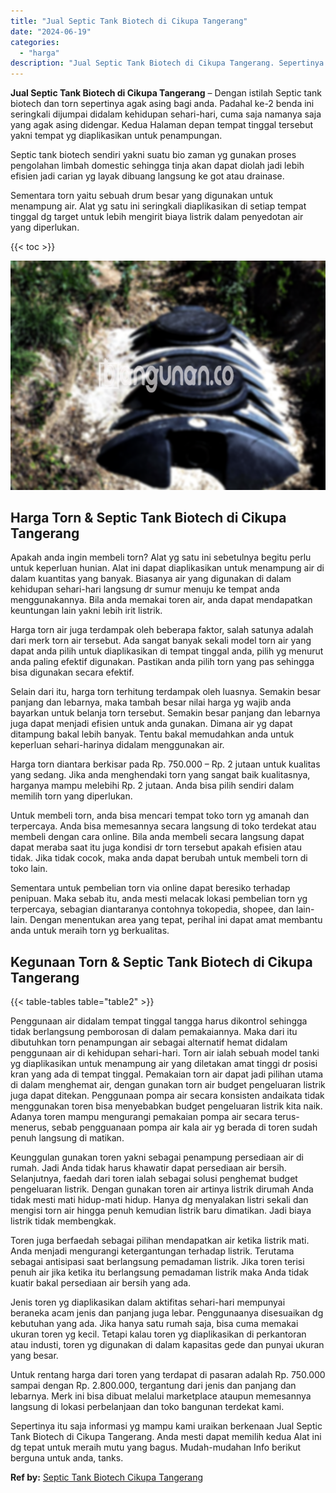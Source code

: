 ```yaml
---
title: "Jual Septic Tank Biotech di Cikupa Tangerang"
date: "2024-06-19"
categories: 
  - "harga"
description: "Jual Septic Tank Biotech di Cikupa Tangerang. Sepertinya itu saja informasi yg mampu kami uraikan berkenaan Jual Septic Tank Biotech di Cikupa Tangerang. And..."
---
```


**Jual Septic Tank Biotech di Cikupa Tangerang** – Dengan istilah Septic tank biotech dan torn sepertinya agak asing bagi anda. Padahal ke-2 benda ini seringkali dijumpai didalam kehidupan sehari-hari, cuma saja namanya saja yang agak asing didengar. Kedua Halaman depan tempat tinggal tersebut yakni tempat yg diaplikasikan untuk penampungan.

Septic tank biotech sendiri yakni suatu bio zaman yg gunakan proses pengolahan limbah domestic sehingga tinja akan dapat diolah jadi lebih efisien jadi carian yg layak dibuang langsung ke got atau drainase.

Sementara torn yaitu sebuah drum besar yang digunakan untuk menampung air. Alat yg satu ini seringkali diaplikasikan di setiap tempat tinggal dg target untuk lebih mengirit biaya listrik dalam penyedotan air yang diperlukan.

{{< toc >}}

![Jual Septic Tank Biotech di Cikupa Tangerang](/images/jual-bio-septictank-41.png)

## Harga Torn & Septic Tank Biotech di Cikupa Tangerang

Apakah anda ingin membeli torn? Alat yg satu ini sebetulnya begitu perlu untuk keperluan hunian. Alat ini dapat diaplikasikan untuk menampung air di dalam kuantitas yang banyak. Biasanya air yang digunakan di dalam kehidupan sehari-hari langsung dr sumur menuju ke tempat anda menggunakannya. Bila anda memakai toren air, anda dapat mendapatkan keuntungan lain yakni lebih irit listrik.

Harga torn air juga terdampak oleh beberapa faktor, salah satunya adalah dari merk torn air tersebut. Ada sangat banyak sekali model torn air yang dapat anda pilih untuk diaplikasikan di tempat tinggal anda, pilih yg menurut anda paling efektif digunakan. Pastikan anda pilih torn yang pas sehingga bisa digunakan secara efektif.

Selain dari itu, harga torn terhitung terdampak oleh luasnya. Semakin besar panjang dan lebarnya, maka tambah besar nilai harga yg wajib anda bayarkan untuk belanja torn tersebut. Semakin besar panjang dan lebarnya juga dapat menjadi efisien untuk anda gunakan. Dimana air yg dapat ditampung bakal lebih banyak. Tentu bakal memudahkan anda untuk keperluan sehari-harinya didalam menggunakan air.

Harga torn diantara berkisar pada Rp. 750.000 – Rp. 2 jutaan untuk kualitas yang sedang. Jika anda menghendaki torn yang sangat baik kualitasnya, harganya mampu melebihi Rp. 2 jutaan. Anda bisa pilih sendiri dalam memilih torn yang diperlukan.

Untuk membeli torn, anda bisa mencari tempat toko torn yg amanah dan terpercaya. Anda bisa memesannya secara langsung di toko terdekat atau membeli dengan cara online. Bila anda membeli secara langsung dapat dapat meraba saat itu juga kondisi dr torn tersebut apakah efisien atau tidak. Jika tidak cocok, maka anda dapat berubah untuk membeli torn di toko lain.

Sementara untuk pembelian torn via online dapat beresiko terhadap penipuan. Maka sebab itu, anda mesti melacak lokasi pembelian torn yg terpercaya, sebagian diantaranya contohnya tokopedia, shopee, dan lain-lain. Dengan menentukan area yang tepat, perihal ini dapat amat membantu anda untuk meraih torn yg berkualitas.

## Kegunaan Torn & Septic Tank Biotech di Cikupa Tangerang

{{< table-tables table="table2" >}}

Penggunaan air didalam tempat tinggal tangga harus dikontrol sehingga tidak berlangsung pemborosan di dalam pemakaiannya. Maka dari itu dibutuhkan torn penampungan air sebagai alternatif hemat didalam penggunaan air di kehidupan sehari-hari. Torn air ialah sebuah model tanki yg diaplikasikan untuk menampung air yang diletakan amat tinggi dr posisi kran yang ada di tempat tinggal. Pemakaian torn air dapat jadi pilihan utama di dalam menghemat air, dengan gunakan torn air budget pengeluaran listrik juga dapat ditekan. Penggunaan pompa air secara konsisten andaikata tidak menggunakan toren bisa menyebabkan budget pengeluaran listrik kita naik. Adanya toren mampu mengurangi pemakaian pompa air secara terus-menerus, sebab pengguanaan pompa air kala air yg berada di toren sudah penuh langsung di matikan.

Keunggulan gunakan toren yakni sebagai penampung persediaan air di rumah. Jadi Anda tidak harus khawatir dapat persediaan air bersih. Selanjutnya, faedah dari toren ialah sebagai solusi penghemat budget pengeluaran listrik. Dengan gunakan toren air artinya listrik dirumah Anda tidak mesti mati hidup-mati hidup. Hanya dg menyalakan listri sekali dan mengisi torn air hingga penuh kemudian listrik baru dimatikan. Jadi biaya listrik tidak membengkak.

Toren juga berfaedah sebagai pilihan mendapatkan air ketika listrik mati. Anda menjadi mengurangi ketergantungan terhadap listrik. Terutama sebagai antisipasi saat berlangsung pemadaman listrik. Jika toren terisi penuh air jika ketika itu berlangsung pemadaman listrik maka Anda tidak kuatir bakal persediaan air bersih yang ada.

Jenis toren yg diaplikasikan dalam aktifitas sehari-hari mempunyai beraneka acam jenis dan panjang juga lebar. Penggunaanya disesuaikan dg kebutuhan yang ada. Jika hanya satu rumah saja, bisa cuma memakai ukuran toren yg kecil. Tetapi kalau toren yg diaplikasikan di perkantoran atau industi, toren yg digunakan di dalam kapasitas gede dan punyai ukuran yang besar.

Untuk rentang harga dari toren yang terdapat di pasaran adalah Rp. 750.000 sampai dengan Rp. 2.800.000, tergantung dari jenis dan panjang dan lebarnya. Merk ini bisa dibuat melalui marketplace ataupun memesannya langsung di lokasi perbelanjaan dan toko bangunan terdekat kami.

Sepertinya itu saja informasi yg mampu kami uraikan berkenaan Jual Septic Tank Biotech di Cikupa Tangerang. Anda mesti dapat memilih kedua Alat ini dg tepat untuk meraih mutu yang bagus. Mudah-mudahan Info berikut berguna untuk anda, tanks.

**Ref by:** [Septic Tank Biotech Cikupa Tangerang](https://id.wikipedia.org/wiki/Septic)
